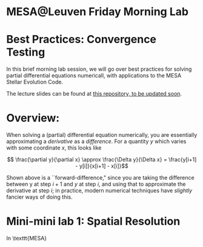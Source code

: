 
# MESA@Leuven Friday Morning Lab

# Best Practices: Convergence Testing 

In this brief morning lab session, we will go over best practices for solving partial differential equations numericall, with applications to the MESA Stellar Evolution Code.

The lecture slides can be found at [this repository, to be updated soon](https://broken-url.com). 

# Overview: 
When solving a (partial) differential equation numerically, you are essentially approximating a _derivative_ as a _difference_. For a quantity $y$ which varies with some coordinate $x$, this looks like

$$ \frac{\partial y}{\partial x} \approx \frac{\Delta y}{\Delta x} = \frac{y[i+1] - y[i]}{x[i+1] - x[i]}$$

Shown above is a ``forward-difference," since you are taking the difference between y at step $i+1$ and $y$ at step $i$, and using that to approximate the derivative at step $i$; in practice, modern numerical techniques have _slightly_ fancier ways of doing this. 

# Mini-mini lab 1: Spatial Resolution

In \texttt{MESA}
